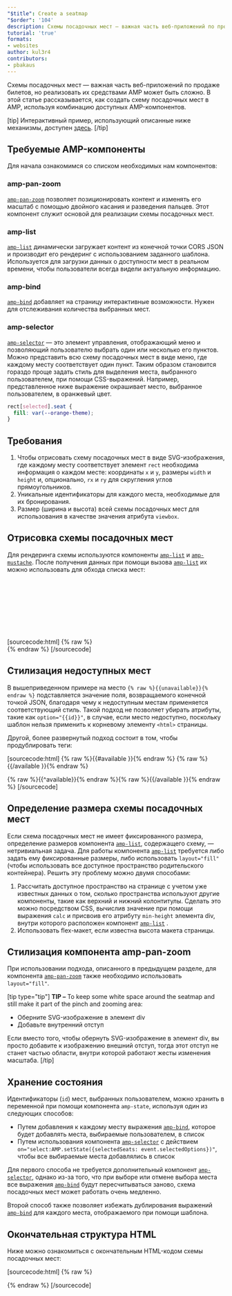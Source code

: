 ```yaml
---
"$title": Create a seatmap
"$order": '104'
description: Схемы посадочных мест — важная часть веб-приложений по продаже билетов, но реализовать их средствами AMP может быть сложно. В этой статье рассказывается, как реализовать схему посадочных мест в AMP
tutorial: 'true'
formats:
- websites
author: kul3r4
contributors:
- pbakaus
---
```


Схемы посадочных мест — важная часть веб-приложений по продаже билетов, но реализовать их средствами AMP может быть сложно. В этой статье рассказывается, как создать схему посадочных мест в AMP, используя комбинацию доступных AMP-компонентов.

[tip] Интерактивный пример, использующий описанные ниже механизмы, доступен [здесь](../../../documentation/examples/documentation/SeatMap.html). [/tip]

## Требуемые AMP-компоненты

Для начала ознакомимся со списком необходимых нам компонентов:

### amp-pan-zoom

[`amp-pan-zoom`](../../../documentation/components/reference/amp-pan-zoom.md) позволяет позиционировать контент и изменять его масштаб с помощью двойного касания и разведения пальцев. Этот компонент служит основой для реализации схемы посадочных мест.

### amp-list

[`amp-list`](../../../documentation/components/reference/amp-list.md) динамически загружает контент из конечной точки CORS JSON и производит его рендеринг с использованием заданного шаблона. Используется для загрузки данных о доступности мест в реальном времени, чтобы пользователи всегда видели актуальную информацию.

### amp-bind

[`amp-bind`](../../../documentation/components/reference/amp-bind.md) добавляет на страницу интерактивные возможности. Нужен для отслеживания количества выбранных мест.

### amp-selector

[`amp-selector`](../../../documentation/components/reference/amp-selector.md) — это элемент управления, отображающий меню и позволяющий пользователю выбрать один или несколько его пунктов. Можно представить всю схему посадочных мест в виде меню, где каждому месту соответствует один пункт. Таким образом становится гораздо проще задать стиль для выделения места, выбранного пользователем, при помощи CSS-выражений. Например, представленное ниже выражение окрашивает место, выбранное пользователем, в оранжевый цвет.

```css
rect[selected].seat {
  fill: var(--orange-theme);
}
```

## Требования

1. Чтобы отрисовать схему посадочных мест в виде SVG-изображения, где каждому месту соответствует элемент `rect` необходима информация о каждом месте: координаты `x` и `y`, размеры `width` и `height` и, опционально, `rx` и `ry` для скругления углов прямоугольников.
2. Уникальные идентификаторы для каждого места, необходимые для их бронирования.
3. Размер (ширина и высота) всей схемы посадочных мест для использования в качестве значения атрибута `viewbox`.

## Отрисовка схемы посадочных мест

Для рендеринга схемы используются компоненты [`amp-list`](../../../documentation/components/reference/amp-list.md) и [`amp-mustache`](../../../documentation/components/reference/amp-mustache.md). После получения данных при помощи вызова [`amp-list`](../../../documentation/components/reference/amp-list.md) их можно использовать для обхода списка мест:

[sourcecode:html]
{% raw %}<svg preserveAspectRatio="xMidYMin slice" viewBox="0 0 {{width}} {{height}}">
{{#seats}}
<rect option="{{id}}" role="button" tabindex="0" class="seat {{unavailable}}" x="{{x}}" y="{{y}}" width="{{width}}" height="{{height}}" rx="{{rx}}" ry="{{ry}}"/>
{{/seats}}
</svg>{% endraw %}
[/sourcecode]

## Стилизация недоступных мест

В вышеприведенном примере на место `{% raw %}{{unavailable}}{% endraw %}` подставляется значение поля, возвращаемого конечной точкой JSON, благодаря чему к недоступным местам применяется соответствующий стиль. Такой подход не позволяет убирать атрибуты, такие как `option="{{id}}"`, в случае, если место недоступно, поскольку шаблон нельзя применить к корневому элементу `<html>` страницы.

Другой, более развернутый подход состоит в том, чтобы продублировать теги:

[sourcecode:html]
{% raw %}{{#available }}{% endraw %}
<rect option="{{id}}" role="button" tabindex="0" class="seat" x="{{x}}" y="{{y}}" width="{{width}}" height="{{height}}" rx="{{rx}}" ry="{{ry}}"/>{% raw %}{{/available }}{% endraw %}

{% raw %}{{^available}}{% endraw %}<rect role="button" tabindex="0" class="seat unavailable" x="{{x}}" y="{{y}}" width="{{width}}" height="{{height}}" rx="{{rx}}" ry="{{ry}}"/>{% raw %}{{/available }}{% endraw %}
[/sourcecode]

## Определение размера схемы посадочных мест

Если схема посадочных мест не имеет фиксированного размера, определение размеров компонента [`amp-list`](../../../documentation/components/reference/amp-list.md), содержащего схему, — нетривиальная задача. Для работы компонента [`amp-list`](../../../documentation/components/reference/amp-list.md) требуется либо задать ему фиксированные размеры, либо использовать `layout="fill"` (чтобы использовать все доступное пространство родительского контейнера). Решить эту проблему можно двумя способами:

1. Рассчитать доступное пространство на странице с учетом уже известных данных о том, сколько пространства используют другие компоненты, такие как верхний и нижний колонтитулы. Сделать это можно посредством CSS, вычислив значение при помощи выражения `calc` и присвоив его атрибуту `min-height` элемента div, внутри которого расположен компонент [`amp-list`](../../../documentation/components/reference/amp-list.md) .
2. Использовать flex-макет, если известна высота макета страницы.

## Стилизация компонента amp-pan-zoom

При использовании подхода, описанного в предыдущем разделе, для компонента [`amp-pan-zoom`](../../../documentation/components/reference/amp-pan-zoom.md) также необходимо использовать `layout="fill"`.

[tip type="tip"] **TIP –** To keep some white space around the seatmap and still make it part of the pinch and zooming area:

- Оберните SVG-изображение в элемент div
- Добавьте внутренний отступ

Если вместо того, чтобы обернуть SVG-изображение в элемент div, вы просто добавите к изображению внешний отступ, тогда этот отступ не станет частью области, внутри которой работают жесты изменения масштаба. [/tip]

## Хранение состояния

Идентификаторы (`id`) мест, выбранных пользователем, можно хранить в переменной при помощи компонента `amp-state`, используя один из следующих способов:

- Путем добавления к каждому месту выражения [`amp-bind`](../../../documentation/components/reference/amp-bind.md), которое будет добавлять места, выбираемые пользователем, в список
- Путем использования компонента [`amp-selector`](../../../documentation/components/reference/amp-selector.md) с действием `on="select:AMP.setState({selectedSeats: event.selectedOptions})"`, чтобы все выбираемые места добавлялись в список

Для первого способа не требуется дополнительный компонент [`amp-selector`](../../../documentation/components/reference/amp-selector.md), однако из-за того, что при выборе или отмене выбора места все выражения [`amp-bind`](../../../documentation/components/reference/amp-bind.md) будут пересчитываться заново, схема посадочных мест может работать очень медленно.

Второй способ также позволяет избежать дублирования выражений [`amp-bind`](../../../documentation/components/reference/amp-bind.md) для каждого места, отображаемого при помощи шаблона.

## Окончательная структура HTML

Ниже можно ознакомиться с окончательным HTML-кодом схемы посадочных мест:

[sourcecode:html]
{% raw %}<div class="seatmap-container">
  <amp-list layout="fill" src="/json/seats.json" binding="no" items="." single-item noloading>
    <template type="amp-mustache">
      <amp-pan-zoom layout="fill" class="seatmap">
        <amp-selector multiple on="select:AMP.setState({
          selectedSeats: event.selectedOptions
        })" layout="fill">
          <div class="svg-container">
            <svg preserveAspectRatio="xMidYMin slice" viewBox="0 0 {{width}} {{height}}">
            {{#seats}}
              <rect option="{{id}}" role="button"
               tabindex="0" class="seat {{unavailable}}"
              x="{{x}}" y="{{y}}"
              width="{{width}}" height="{{height}}"
              rx="{{rx}}" ry="{{ry}}"/>
            {{/seats}}
            </svg>
          </div>
        </amp-selector>
      </amp-pan-zoom>
    </template>
  </amp-list>
</div>{% endraw %}
[/sourcecode]
